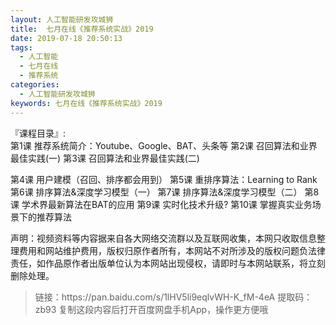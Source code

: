 ```yaml
---
layout: 人工智能研发攻城狮
title:  七月在线《推荐系统实战》2019
date: 2019-07-18 20:50:13
tags:
  - 人工智能
  - 七月在线
  - 推荐系统
categories:
  - 人工智能研发攻城狮
keywords: 七月在线《推荐系统实战》2019
---
```

『课程目录』:  
第1课 推荐系统简介：Youtube、Google、BAT、头条等 
第2课 召回算法和业界最佳实践(一)
第3课 召回算法和业界最佳实践(二)
 <!-- more --> 
第4课 用户建模（召回、排序都会用到）
第5课 重排序算法：Learning to Rank
第6课 排序算法&amp;深度学习模型（一）
第7课 排序算法&amp;深度学习模型（二）
第8课 学术界最新算法在BAT的应用
第9课 实时化技术升级?
第10课 掌握真实业务场景下的推荐算法

<div class="post-copyright">
    <div class="post-copyright__author">
      <span class="post-copyright-meta">声明：视频资料等内容据来自各大网络交流群以及互联网收集，本网只收取信息整理费用和网站维护费用，版权归原作者所有，本网站不对所涉及的版权问题负法律责任，如作品原作者出版单位认为本网站出现侵权，请即时与本网站联系，将立刻删除处理。 </span>
    </div>
</div>

<blockquote class="blockquote-center">
链接：https://pan.baidu.com/s/1lHV5li9eqlvWH-K_fM-4eA 
提取码：zb93 
复制这段内容后打开百度网盘手机App，操作更方便哦
</blockquote>

